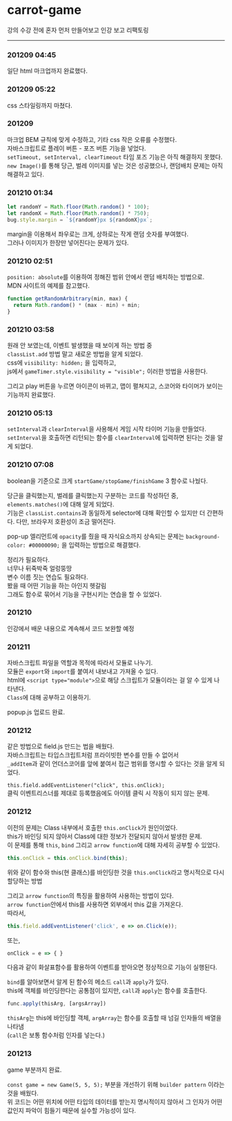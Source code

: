 # carrot-game

강의 수강 전에 혼자 먼저 만들어보고 인강 보고 리팩토링

---

### 201209 04:45

일단 html 마크업까지 완료했다.

### 201209 05:22

css 스타일링까지 마쳤다.

### 201209

마크업 BEM 규칙에 맞게 수정하고, 기타 css 작은 오류를 수정했다.  
자바스크립트로 플레이 버튼 - 포즈 버튼 기능을 넣었다.  
`setTimeout, setInterval, clearTimeout` 타임 포즈 기능은 아직 해결하지 못했다.  
`new Image()`를 통해 당근, 벌레 이미지를 넣는 것은 성공했으나, 랜덤배치 문제는 아직 해결하고 있다.

### 201210 01:34

```javascript
let randomY = Math.floor(Math.random() * 100);
let randomX = Math.floor(Math.random() * 750);
bug.style.margin = `${randomY}px ${randomX}px`;
```

margin을 이용해서 좌우로는 크게, 상하로는 작게 랜덤 숫자를 부여했다.  
그러나 이미지가 한장만 넣어진다는 문제가 있다.

### 201210 02:51

`position: absolute`를 이용하여 정해진 범위 안에서 랜덤 배치하는 방법으로.  
MDN 사이트의 예제를 참고했다.

```javascript
function getRandomArbitrary(min, max) {
  return Math.random() * (max - min) + min;
}
```

### 201210 03:58

원래 안 보였는데, 이벤트 발생했을 때 보이게 하는 방법 중  
`classList.add` 방법 말고 새로운 방법을 알게 되었다.  
css에 `visibility: hidden;` 을 입력하고,  
js에서 `gameTimer.style.visibility = "visible";` 이러한 방법을 사용한다.

그리고 play 버튼을 누르면 아이콘이 바뀌고, 맵이 펼쳐지고, 스코어와 타이머가 보이는 기능까지 완료했다.

### 201210 05:13

`setInterval`과 `clearInterval`을 사용해서 게임 시작 타이머 기능을 만들었다.  
`setInterval`을 호출하면 리턴되는 함수를 `clearInterval`에 입력하면 된다는 것을 알게 되었다.

### 201210 07:08

boolean을 기준으로 크게 `startGame/stopGame/finishGame` 3 함수로 나눴다.

당근을 클릭했는지, 벌레를 클릭했는지 구분하는 코드를 작성하던 중, `elements.matches()`에 대해 알게 되었다.  
기능은 `classList.contains`과 동일하게 selector에 대해 확인할 수 있지만 더 간편하다. 다만, 브라우저 호환성이 조금 떨어진다.

pop-up 엘리먼트에 `opacity`를 줬을 때 자식요소까지 상속되는 문제는 `background-color: #00000090;` 을 입력하는 방법으로 해결했다.

정리가 필요하다.  
너무나 뒤죽박죽 얼렁뚱땅  
변수 이름 짓는 연습도 필요하다.  
봤을 때 어떤 기능을 하는 아인지 헷갈림  
그래도 함수로 묶어서 기능을 구현시키는 연습을 할 수 있었다.

### 201210

인강에서 배운 내용으로 계속해서 코드 보완할 예정  

### 201211

자바스크립트 파일을 역할과 목적에 따라서 모듈로 나누기.  
모듈은 `export`와 `import`를 붙여서 내보내고 가져올 수 있다.  
html에 `<script type="module">`으로 해당 스크립트가 모듈이라는 걸 알 수 있게 나타낸다.  
`Class`에 대해 공부하고 이용하기.  

popup.js 업로드 완료.

### 201212

같은 방법으로 field.js 만드는 법을 배웠다.  
자바스크립트는 타입스크립트처럼 프라이빗한 변수를 만들 수 없어서  
`_addItem`과 같이 언더스코어를 앞에 붙여서 접근 범위를 명시할 수 있다는 것을 알게 되었다.  

`this.field.addEventListener("click", this.onClick);`  
클릭 이벤트리스너를 제대로 등록했음에도 아이템 클릭 시 작동이 되지 않는 문제.

### 201212

이전의 문제는 Class 내부에서 호출한 `this.onClick`가 원인이었다.  
this가 바인딩 되지 않아서 Class에 대한 정보가 전달되지 않아서 발생한 문제.  
이 문제를 통해 `this`, `bind` 그리고 `arrow function`에 대해 자세히 공부할 수 있었다.  

```javascript
this.onClick = this.onClick.bind(this);
```
위와 같이 함수와 this(현 클래스)를 바인딩한 것을 `this.onClick`라고 명시적으로 다시 할당하는 방법  

그리고 `arrow function`의 특징을 활용하여 사용하는 방법이 있다.  
`arrow function`안에서 this를 사용하면 외부에서 this 값을 가져온다.  
따라서,
```javascript
this.field.addEventListener('click', e => on.Click(e));
```
또는,
```javascript
onClick = e => { }
```
다음과 같이 화살표함수를 활용하여 이벤트를 받아오면 정상적으로 기능이 실행된다.


`bind`를 알아보면서 알게 된 함수의 메소드 `call`과 `apply`가 있다.  
this에 객체를 바인딩한다는 공통점이 있지만, `call`과 `apply`는 함수를 호출한다.  
```javascript
func.apply(thisArg, [argsArray]) 
```
`thisArg`는 this에 바인딩할 객체, `argArray`는 함수를 호출할 때 넘길 인자들의 배열을 나타냄  
(`call`은 보통 함수처럼 인자를 넣는다.)

### 201213
game 부분까지 완료.  



`const game = new Game(5, 5, 5);` 부분을 개선하기 위해 `builder pattern` 이라는 것을 배웠다.  
위 코드는 어떤 위치에 어떤 타입의 데이터를 받는지 명시적이지 않아서 그 인자가 어떤 값인지 파악이 힘들기 때문에 실수할 가능성이 있다.  

